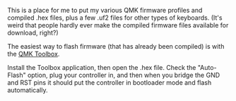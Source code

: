 This is a place for me to put my various QMK firmware profiles and compiled .hex files, plus a few .uf2 files for other types of keyboards. (It's weird that people hardly ever make the compiled firmware files available for download, right?)

The easiest way to flash firmware (that has already been compiled) is with the [QMK Toolbox](github.com/qmk/qmk_toolbox).

Install the Toolbox application, then open the .hex file. Check the "Auto-Flash" option, plug your controller in, and then when you bridge the GND and RST pins it should put the controller in bootloader mode and flash automatically.
